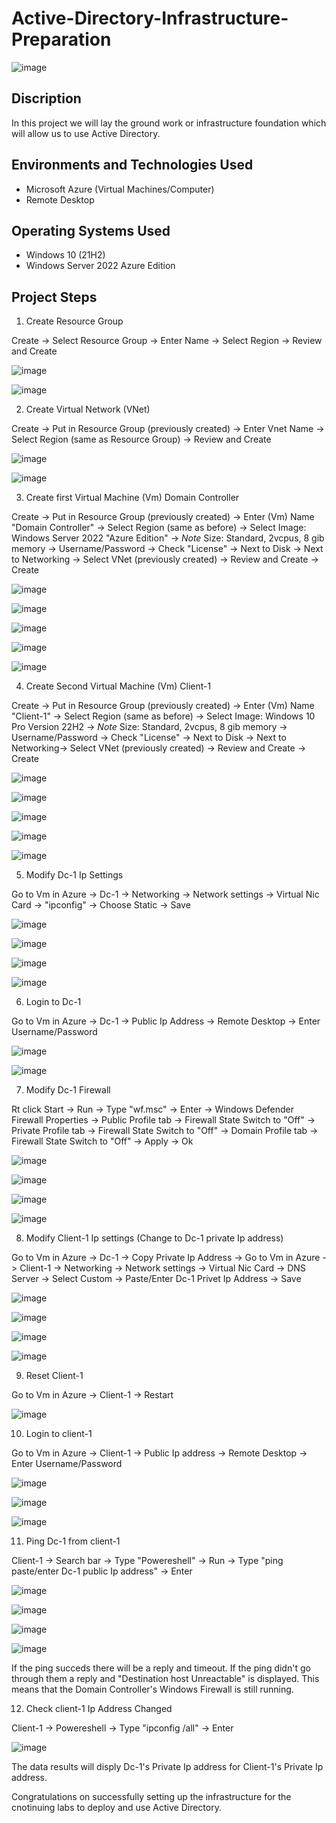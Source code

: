 # Active-Directory-Infrastructure-Preparation

![image](https://github.com/user-attachments/assets/e2d78ecf-468d-4d2b-8fc4-d839bf116ed9)

<h2>Discription </h2>

In this project we will lay the ground work or infrastructure foundation which will allow us to use Active Directory.

<h2>Environments and Technologies Used</h2>

- Microsoft Azure (Virtual Machines/Computer)
- Remote Desktop

<h2>Operating Systems Used </h2>

- Windows 10</b> (21H2)
- Windows Server 2022 Azure Edition

<h2>Project Steps</h2>
 
1. Create Resource Group
 <p> 
</p>

Create -> Select Resource Group -> Enter Name -> Select Region -> Review and Create
 <p> 
</p>

![image](https://github.com/user-attachments/assets/febd0e4b-a93c-43bd-b2ac-607ccca1e6f9)
 <p> 
</p>

![image](https://github.com/user-attachments/assets/88707e6c-e92b-4d18-8e10-03a821ad1cc5)
 <p> 
</p>

2. Create Virtual Network (VNet)
 <p> 
</p>

Create -> Put in Resource Group (previously created) -> Enter Vnet Name -> Select Region (same as Resource Group) -> Review and Create
 <p> 
</p>

![image](https://github.com/user-attachments/assets/90ef332b-2f4a-4b4d-87f2-cffd371d5f70)
 <p> 
</p>

![image](https://github.com/user-attachments/assets/56d133ca-eb8e-4a8a-a6b8-2fbe271aa1d2)
 <p> 
</p>

3. Create first Virtual Machine (Vm) Domain Controller
 <p> 
</p>

Create -> Put in Resource Group (previously created) -> Enter (Vm) Name "Domain Controller" -> Select Region (same as before) -> Select Image: Windows Server 2022 "Azure Edition" -> *Note* Size: Standard, 2vcpus, 8 gib memory -> Username/Password -> Check "License" -> Next to Disk -> Next to Networking -> Select VNet (previously created) -> Review and Create -> Create
 <p> 
</p>

![image](https://github.com/user-attachments/assets/2a35ed8e-6a20-4c96-ae27-b66adc62011d)
 <p> 
</p>

![image](https://github.com/user-attachments/assets/08a4a036-29c7-481b-adf0-4fd73865bea3)
 <p> 
</p>

![image](https://github.com/user-attachments/assets/165d994c-cbc5-4de7-9f3f-d68ff45cc1a3)
 <p> 
</p>

![image](https://github.com/user-attachments/assets/cab15a85-a856-494d-bb3a-bf23712b3193)
 <p> 
</p>

![image](https://github.com/user-attachments/assets/abd135ec-03f8-4803-824a-6c4be8ac801d)
 <p> 
</p>

4. Create Second Virtual Machine (Vm) Client-1
 <p> 
</p>

Create -> Put in Resource Group (previously created) -> Enter (Vm) Name "Client-1" -> Select Region (same as before) -> Select Image: Windows 10 Pro Version 22H2 -> *Note* Size: Standard, 2vcpus, 8 gib memory -> Username/Password -> Check "License" -> Next to Disk -> Next to Networking-> Select VNet (previously created) -> Review and Create -> Create
 <p> 
</p>

![image](https://github.com/user-attachments/assets/311db171-7a28-4cb6-ad1e-aad2e1057df5)
 <p> 
</p>

![image](https://github.com/user-attachments/assets/86ed0f6b-1dbb-45c3-bbd7-79ae1b56e1ed)
 <p> 
</p>

![image](https://github.com/user-attachments/assets/a3f2ff21-74f5-4700-b8c1-8cd9398de2d8)
 <p> 
</p>

![image](https://github.com/user-attachments/assets/1850f06e-66a6-4b9a-920b-dbd7ffa03358)
 <p> 
</p>

![image](https://github.com/user-attachments/assets/aeffdf03-76e2-42a8-9e69-03314a476a40)
 <p> 
</p>

5. Modify Dc-1 Ip Settings
 <p> 
</p>

Go to Vm in Azure -> Dc-1 -> Networking -> Network settings -> Virtual Nic Card -> "ipconfig" -> Choose Static -> Save
  <p> 
</p>

![image](https://github.com/user-attachments/assets/40f617e2-2ca2-4eba-9842-d9a044585f44)
 <p> 
</p>

![image](https://github.com/user-attachments/assets/3fc975dc-7619-490e-a7f4-79f5799d21fd)
 <p> 
</p>

![image](https://github.com/user-attachments/assets/ba27c126-f866-453d-994b-812efc7f49f6)
 <p> 
</p>

![image](https://github.com/user-attachments/assets/db3a0089-d3cd-41f6-97a7-abc48f6c91fa)
 <p> 
</p>

6. Login to Dc-1
 <p> 
</p>

Go to Vm in Azure -> Dc-1 -> Public Ip Address -> Remote Desktop -> Enter Username/Password
 <p> 
</p>

![image](https://github.com/user-attachments/assets/ae460eb6-42f8-49fa-b969-a4cba01dd50d)
 <p> 
</p>

![image](https://github.com/user-attachments/assets/3720286a-d340-48b3-822f-7c4e70563ddb)
 <p> 
</p>

7. Modify Dc-1 Firewall
 <p> 
</p>

Rt click Start -> Run -> Type "wf.msc" -> Enter -> Windows Defender Firewall Properties -> Public Profile tab -> Firewall State Switch to "Off" -> Private Profile tab -> Firewall State Switch to "Off" -> Domain Profile tab -> Firewall State Switch to "Off" -> Apply -> Ok
 <p> 
</p>

![image](https://github.com/user-attachments/assets/d15c816a-a932-48bb-9372-092fc85ecd57)
 <p> 
</p>

![image](https://github.com/user-attachments/assets/4591df7c-2aff-4c10-ae7e-e63fb68d3d42)
 <p> 
</p>

![image](https://github.com/user-attachments/assets/7a51885b-c262-479a-a628-17b962bc118f)
 <p> 
</p>

![image](https://github.com/user-attachments/assets/f4b5cfa8-175a-48aa-bfbc-a73e4d3fa106)
 <p> 
</p>

8. Modify Client-1 Ip settings (Change to Dc-1 private Ip address)
 <p> 
</p>

Go to Vm in Azure -> Dc-1 -> Copy Private Ip Address -> Go to Vm in Azure -> Client-1 -> Networking -> Network settings -> Virtual Nic Card -> DNS Server -> Select Custom -> Paste/Enter Dc-1 Privet Ip Address -> Save
 <p> 
</p>

![image](https://github.com/user-attachments/assets/ae460eb6-42f8-49fa-b969-a4cba01dd50d)
 <p> 
</p>

![image](https://github.com/user-attachments/assets/b548e4a4-ff1b-4f34-bb54-22089589e042)
 <p> 
</p>

![image](https://github.com/user-attachments/assets/0c325c60-f0d3-4d61-a508-aeff9be92a35)
 <p> 
</p>

![image](https://github.com/user-attachments/assets/9aa3d6bf-c83c-474a-b1fd-75f8c55246d9)
 <p> 
</p>

9. Reset Client-1
 <p> 
</p>

Go to Vm in Azure -> Client-1 -> Restart
 <p> 
</p>

![image](https://github.com/user-attachments/assets/ae460eb6-42f8-49fa-b969-a4cba01dd50d)
 <p> 
</p>

10. Login to client-1
 <p> 
</p>

Go to Vm in Azure -> Client-1 -> Public Ip address -> Remote Desktop -> Enter Username/Password
 <p> 
</p>

![image](https://github.com/user-attachments/assets/ae460eb6-42f8-49fa-b969-a4cba01dd50d)
 <p> 
</p>

![image](https://github.com/user-attachments/assets/c4b37281-5fa0-432d-a2a7-9e8959b905d1)
 <p> 
</p>

![image](https://github.com/user-attachments/assets/beb3e8be-a006-45ac-9223-3c87f4e6aa58)
 <p> 
</p>

11. Ping Dc-1 from client-1
 <p> 
</p>

Client-1 -> Search bar -> Type "Powereshell" -> Run -> Type "ping paste/enter Dc-1 public Ip address" -> Enter
 <p> 
</p>

![image](https://github.com/user-attachments/assets/ea583914-513f-47a9-9d4e-ac4daf53cd24)
 <p> 
</p>

![image](https://github.com/user-attachments/assets/c5856867-8b76-4377-9821-4780e53c71b6)
 <p> 
</p>

![image](https://github.com/user-attachments/assets/464644b8-810d-44f4-bee3-43dcc8aae5e3)
 <p> 
</p>

![image](https://github.com/user-attachments/assets/fa3df5bc-af22-4b7e-ba9a-a8563fc8d09e)
 <p> 
</p>

If the ping succeds there will be a reply and timeout. If the ping didn't go through them a reply and "Destination host Unreactable" is displayed. This means that the Domain Controller's Windows Firewall is still running.
 <p> 
</p>

12. Check client-1 Ip Address Changed
 <p> 
</p>

Client-1 -> Powereshell -> Type "ipconfig /all" -> Enter
 <p> 
</p>

![image](https://github.com/user-attachments/assets/e72de138-555c-4ba5-9d3f-5fb3f18ad40f)
 <p> 
</p>

The data results will disply Dc-1's Private Ip address for Client-1's Private Ip address.
 <p> 
</p>

Congratulations on successfully setting up the infrastructure for the cnotinuing labs to deploy and use Active Directory.
  
   
   

   
